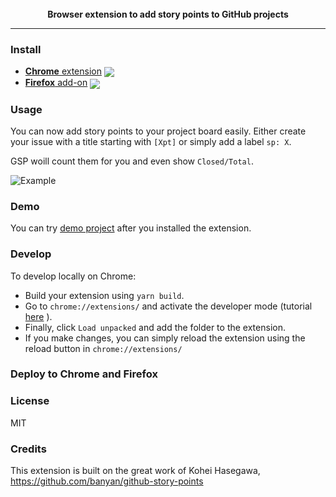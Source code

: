 <div align="center">
  <br>
  <b>Browser extension to add story points to GitHub projects</b>
  <hr>
</div>

### Install

- [**Chrome** extension][link-cws] [<img valign="middle" src="https://img.shields.io/chrome-web-store/v/macalhhnmnhceejcjhbgdfidpeeamhep.svg?label=%20">][link-cws]
- [**Firefox** add-on][link-amo] [<img valign="middle" src="https://img.shields.io/amo/v/github-project-story-points.svg?label=%20">][link-amo]

### Usage

You can now add story points to your project board easily. Either create your issue with a title starting with `[Xpt]` or simply add a label `sp: X`.

GSP woill count them for you and even show `Closed/Total`.

![Example](./assets/images/example.png)

### Demo

You can try [demo project](https://github.com/banyan/github-story-points-sandbox/projects/1) after you installed the extension.

### Develop

To develop locally on Chrome:

- Build your extension using `yarn build`.
- Go to `chrome://extensions/` and activate the developer mode (tutorial [here](https://support.google.com/chrome/a/answer/2714278?hl=en) ).
- Finally, click `Load unpacked` and add the folder to the extension.
- If you make changes, you can simply reload the extension using the reload button in `chrome://extensions/`

### Deploy to Chrome and Firefox

### License

MIT

[link-cws]: https://chrome.google.com/webstore/detail/github-story-points/macalhhnmnhceejcjhbgdfidpeeamhep 'Version published on Chrome Web Store'
[link-amo]: https://addons.mozilla.org/en-US/firefox/addon/github-project-story-points/ 'Version published on Mozilla Add-ons'

### Credits

This extension is built on the great work of Kohei Hasegawa, https://github.com/banyan/github-story-points

